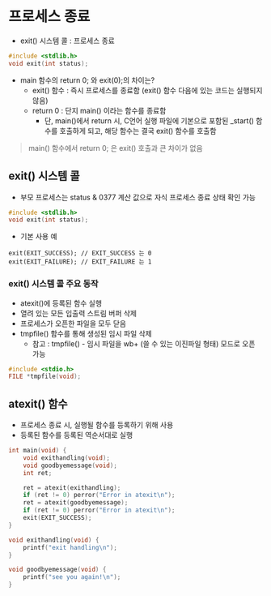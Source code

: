 # 프로세스 종료
- exit() 시스템 콜 : 프로세스 종료
```C
#include <stdlib.h>
void exit(int status);
```
- main 함수의 return 0; 와 exit(0);의 차이는?
    - exit() 함수 : 즉시 프로세스를 종료함 (exit() 함수 다음에 있는 코드는 실행되지 않음)
    - return 0 : 단지 main() 이라는 함수를 종료함
        - 단, main()에서 return 시, C언어 실행 파일에 기본으로 포함된 _start() 함수를 호출하게 되고,
        해당 함수는 결국 exit() 함수를 호출함
> main() 함수에서 return 0; 은 exit() 호출과 큰 차이가 없음

## exit() 시스템 콜
- 부모 프로세스는 status & 0377 계산 값으로 자식 프로세스 종료 상태 확인 가능
```C
#include <stdlib.h>
void exit(int status);
```
- 기본 사용 예
```
exit(EXIT_SUCCESS); // EXIT_SUCCESS 는 0
exit(EXIT_FAILURE); // EXIT_FAILURE 는 1
```

### exit() 시스템 콜 주요 동작
- atexit()에 등록된 함수 실행
- 열려 있는 모든 입출력 스트림 버퍼 삭제
- 프로세스가 오픈한 파일을 모두 닫음
- tmpfile() 함수를 통해 생성된 임시 파일 삭제
    - 참고 : tmpfile() - 임시 파일을 wb+ (쓸 수 있는 이진파일 형태) 모드로 오픈 가능

```C
#include <stdio.h>
FILE *tmpfile(void);
```

## atexit() 함수
- 프로세스 종료 시, 실행될 함수를 등록하기 위해 사용
- 등록된 함수를 등록된 역순서대로 실행
```C
int main(void) {
    void exithandling(void);
    void goodbyemessage(void);
    int ret;

    ret = atexit(exithandling);
    if (ret != 0) perror("Error in atexit\n");
    ret = atexit(goodbyemessage);
    if (ret != 0) perror("Error in atexit\n");
    exit(EXIT_SUCCESS);
}

void exithandling(void) {
    printf("exit handling\n");
}

void goodbyemessage(void) {
    printf("see you again!\n");
}
```
